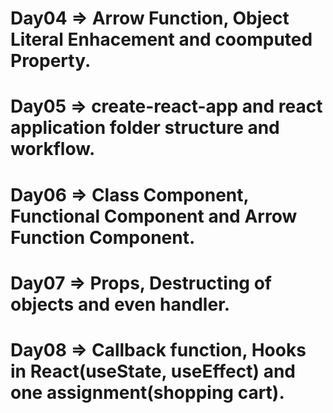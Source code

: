 # Day04 => Arrow Function, Object Literal Enhacement and coomputed Property.
# Day05 => create-react-app and react application folder structure and workflow.
# Day06 => Class Component, Functional Component and Arrow Function Component.
# Day07 => Props, Destructing of objects and even handler.
# Day08 => Callback function, Hooks in React(useState, useEffect) and one assignment(shopping cart).
